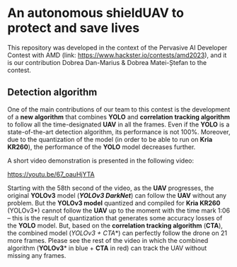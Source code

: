 # An autonomous shieldUAV to protect and save lives
This repository was developed in the context of the Pervasive AI Developer Contest with AMD (link: https://www.hackster.io/contests/amd2023), and it is our contribution Dobrea Dan-Marius & Dobrea Matei-Ștefan to the contest.
## Detection algorithm
One of the main contributions of our team to this contest is the development of a **new algorithm** that combines **YOLO** and **correlation tracking algorithm** to follow all the time-designated **UAV** in all the frames. Even if the **YOLO** is a state-of-the-art detection algorithm, its performance is not 100%. Moreover, due to the quantization of the model (in order to be able to run on **Kria KR260**), the performance of the **YOLO** model decreases further.

A short video demonstration is presented in the following video:

https://youtu.be/67_oauHjYTA

Starting with the 58th second of the video, as the **UAV** progresses, the original **YOLOv3** model (_**YOLOv3 DarkNet**_) can follow the **UAV** without any problem. But the **YOLOv3 model** quantized and compiled for **Kria KR260** (YOLOv3*) cannot follow the **UAV** up to the moment with the time mark 1:06 – this is the result of quantization that generates some accuracy losses of the **YOLO** model. But, based on the **correlation tracking algorithm** (**CTA**), the combined model (**YOLOv3* + CTA**) can perfectly follow the drone on 21 more frames.
Please see the rest of the video in which the combined algorithm (**YOLOv3*** in blue + **CTA** in red) can track the UAV without missing any frames.





